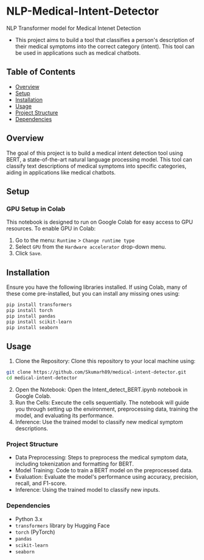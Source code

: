 # NLP-Medical-Intent-Detector
NLP Transformer model for Medical Intenet Detection
* This project aims to build a tool that classifies a person's description of their medical symptoms into the correct category (intent). This tool can be used in applications such as medical chatbots.

## Table of Contents

- [Overview](#overview)
- [Setup](#setup)
- [Installation](#installation)
- [Usage](#usage)
- [Project Structure](#project-structure)
- [Dependencies](#dependencies)


## Overview

The goal of this project is to build a medical intent detection tool using BERT, a state-of-the-art natural language processing model. This tool can classify text descriptions of medical symptoms into specific categories, aiding in applications like medical chatbots.

## Setup

### GPU Setup in Colab

This notebook is designed to run on Google Colab for easy access to GPU resources. To enable GPU in Colab:

1. Go to the menu: `Runtime` > `Change runtime type`
2. Select `GPU` from the `Hardware accelerator` drop-down menu.
3. Click `Save`.

## Installation

Ensure you have the following libraries installed. If using Colab, many of these come pre-installed, but you can install any missing ones using:

```bash
pip install transformers
pip install torch
pip install pandas
pip install scikit-learn
pip install seaborn
```
## Usage
1. Clone the Repository: Clone this repository to your local machine using:
  ```bash
  git clone https://github.com/Skumarh89/medical-intent-detector.git
  cd medical-intent-detector
  ```
2. Open the Notebook: Open the Intent_detect_BERT.ipynb notebook in Google Colab.
3. Run the Cells: Execute the cells sequentially. The notebook will guide you through setting up the environment, preprocessing data, training the model, and evaluating its performance.
4. Inference: Use the trained model to classify new medical symptom descriptions.


### Project Structure
* Data Preprocessing: Steps to preprocess the medical symptom data, including tokenization and formatting for BERT.
* Model Training: Code to train a BERT model on the preprocessed data.
* Evaluation: Evaluate the model's performance using accuracy, precision, recall, and F1-score.
* Inference: Using the trained model to classify new inputs.

### Dependencies
* Python 3.x
* `transformers` library by Hugging Face
* `torch` (PyTorch)
* `pandas`
* `scikit-learn`
* `seaborn`
